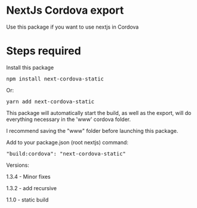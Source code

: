 # NextJs Cordova export

Use this package if you want to use nextjs in Cordova 

# Steps required

Install this package 
<pre>
npm install next-cordova-static
</pre>

Or:
<pre>
yarn add next-cordova-static
</pre>


This package will automatically start the build, as well as the export, will do everything necessary in the 'www' cordova folder.

I recommend saving the "www" folder before launching this package.

Add to your package.json (root nextjs) command:

<pre>
"build:cordova": "next-cordova-static"
</pre>


Versions:

1.3.4 - Minor fixes

1.3.2 - add recursive

1.1.0 - static build
